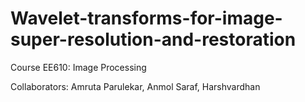 # Wavelet-transforms-for-image-super-resolution-and-restoration

Course EE610: Image Processing

Collaborators: Amruta Parulekar, Anmol Saraf, Harshvardhan
